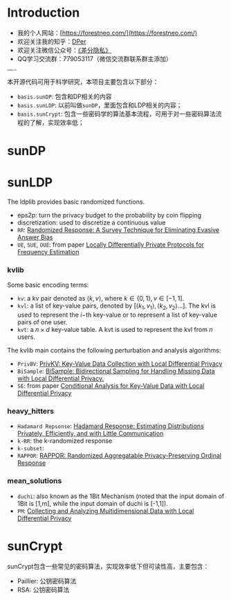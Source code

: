 

# Introduction


- 我的个人网站：[https://forestneo.com/](https://forestneo.com/)
- 欢迎关注我的知乎：[DPer](https://www.zhihu.com/people/sun-lin-83)
- 欢迎关注微信公众号：[《差分隐私》](https://forest-pic.oss-cn-beijing.aliyuncs.com/20200308122411.png)
- QQ学习交流群：779053117（微信交流群联系群主添加）

<img src="https://forest-pic.oss-cn-beijing.aliyuncs.com/20200308122411.png" alt="微信公众号" style="zoom: 25%;" />

本开源代码可用于科学研究，本项目主要包含以下部分：

- `basis.sunDP`: 包含和DP相关的内容
- `basis.sunLDP`: 以前叫做`sunDP`，里面包含和LDP相关的内容；
- `basis.sunCrypt`: 包含一些密码学的算法基本流程，可用于对一些密码算法流程的了解，实现效率低；

# sunDP

# sunLDP


The ldplib provides basic randomized functions.

- eps2p: turn the privacy budget to the probability by coin flipping
- discretization: used to discretize a continuous value
- `RR`: [Randomized Response: A Survey Technique for Eliminating Evasive Answer Bias](https://www.tandfonline.com/doi/abs/10.1080/01621459.1965.10480775)
- `UE`, `SUE`, `OUE`: from paper [Locally Differentially Private Protocols for Frequency Estimation](https://dl.acm.org/doi/10.5555/3241189.3241247)

### kvlib

Some basic encoding terms:

- `kv`: a kv pair denoted as $\langle k, v\rangle$, where $k\in \{0,1\}, v\in[-1,1]$.
- `kvl`: a list of key-value pairs, denoted by $[\langle k_1, v_1\rangle,\langle k_2, v_2\rangle...]$. The kvl is used to represent the $i-$th key-value or to represent a list of key-value pairs of one user.
- `kvt`: a $n\times d$ key-value table. A kvt is used to represent the kvl from $n$ users.

The kvlib main contains the following perturbation and analysis algorithms:

- `PrivBV`: [PrivKV: Key-Value Data Collection with Local Differential Privacy](https://ieeexplore.ieee.org/abstract/document/8835348/)
- `BiSample`: [BiSample: Bidirectional Sampling for Handling Missing Data with Local Differential Privacy.](https://www.researchgate.net/publication/339251866_BiSample_Bidirectional_Sampling_for_Handling_Missing_Data_with_Local_Differential_Privacy/stats)
- `SE`: from paper [Conditional Analysis for Key-Value Data with Local Differential Privacy](https://arxiv.org/abs/1907.05014)

### heavy_hitters

- `Hadamard Repsonse`: [Hadamard Response: Estimating Distributions Privately, Efficiently, and with Little Communication](http://arxiv.org/abs/1802.04705)
- `k-RR`: the k-randomized response
- `k-subset`:
- `RAPPOR`: [RAPPOR: Randomized Aggregatable Privacy-Preserving Ordinal Response](http://dl.acm.org/citation.cfm?doid=2660267.2660348)

### mean_solutions

- `duchi`: also known as the 1Bit Mechanism (noted that the input domain of 1Bit is [1,m], while the input domain of duchi is [-1,1]).
- `PM`: [Collecting and Analyzing Multidimensional Data with Local Differential Privacy](https://arxiv.org/abs/1907.00782)

# sunCrypt

 sunCrypt包含一些常见的密码算法，实现效率低下但可读性高，主要包含：

- Paillier: 公钥密码算法
- RSA: 公钥密码算法



